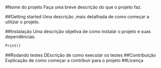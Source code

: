 #Nome do projeto
Faça uma breve descrição do que o projeto faz.

##Getting started
Uma descrição ,mais detalhada de como começar a utilizar o projeto.

##Instalação
Uma descrição objetiva de como instalar o projeto e suas dependências.
```Python
Print()
```

##Rodando testes
DEscrição de como executar os testes
##Contribuição
Explicação de como começar a contribuir para o projeto
##Licença